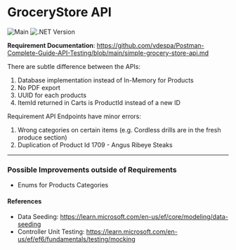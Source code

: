 # GroceryStore API

![Main](https://github.com/Antonio-Kim/GroceryStoreApi/actions/workflows/dotnet.yml/badge.svg?branch=main)
![.NET Version](https://img.shields.io/badge/.NET-8.0.x-blue)

**Requirement Documentation**: https://github.com/vdespa/Postman-Complete-Guide-API-Testing/blob/main/simple-grocery-store-api.md

There are subtle difference between the APIs:

1. Database implementation instead of In-Memory for Products
2. No PDF export
3. UUID for each products
4. ItemId returned in Carts is ProductId instead of a new ID

Requirement API Endpoints have minor errors:

1. Wrong categories on certain items (e.g. Cordless drills are in the fresh produce section)
2. Duplication of Product Id 1709 - Angus Ribeye Steaks

---

### Possible Improvements outside of Requirements

- Enums for Products Categories

#### References

- Data Seeding: https://learn.microsoft.com/en-us/ef/core/modeling/data-seeding
- Controller Unit Testing: https://learn.microsoft.com/en-us/ef/ef6/fundamentals/testing/mocking
